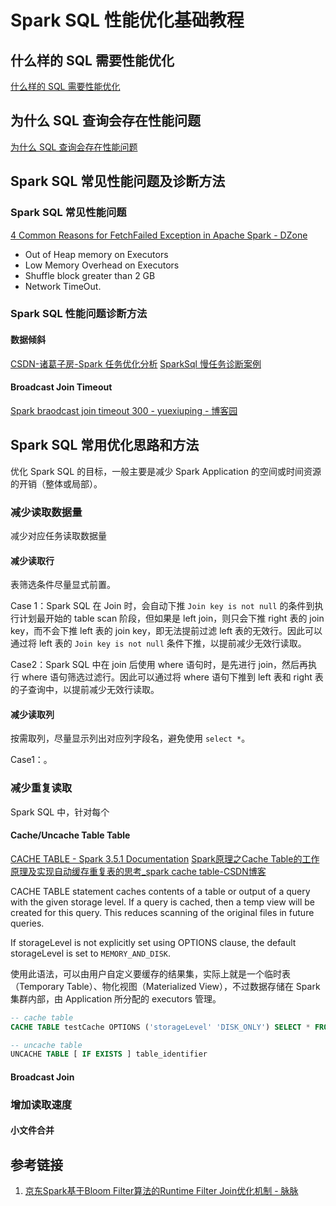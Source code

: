# Spark SQL 性能优化基础教程


## 什么样的 SQL 需要性能优化

[什么样的 SQL 需要性能优化](work/component/Back-End/MySQL/solution/MySQL-SQL查询性能优化教程.md#什么样的%20SQL%20需要性能优化)

## 为什么 SQL 查询会存在性能问题

[为什么 SQL 查询会存在性能问题](work/component/Back-End/MySQL/solution/MySQL-SQL查询性能优化教程.md#为什么%20SQL%20查询会存在性能问题)


## Spark SQL 常见性能问题及诊断方法

### Spark SQL 常见性能问题

[4 Common Reasons for FetchFailed Exception in Apache Spark - DZone](https://dzone.com/articles/four-common-reasons-for-fetchfailed-exception-in-a)

- Out of Heap memory on Executors
- Low Memory Overhead on Executors
- Shuffle block greater than 2 GB
- Network TimeOut.

### Spark SQL 性能问题诊断方法

#### 数据倾斜

[CSDN-诸葛子房-Spark 任务优化分析](https://blog.csdn.net/weixin_43291055/article/details/133770448)
[SparkSql 慢任务诊断案例](https://mp.weixin.qq.com/s/3RrpzO5rPthKfyGX8MvnFw)

#### Broadcast Join Timeout

[Spark braodcast join timeout 300 - yuexiuping - 博客园](https://www.cnblogs.com/yuexiuping/p/15043556.html)

## Spark SQL 常用优化思路和方法

优化 Spark SQL 的目标，一般主要是减少 Spark Application 的空间或时间资源的开销（整体或局部）。

### 减少读取数据量

减少对应任务读取数据量

#### 减少读取行

表筛选条件尽量显式前置。

Case 1：Spark SQL 在 Join 时，会自动下推 `Join key is not null` 的条件到执行计划最开始的 table scan 阶段，但如果是 left join，则只会下推 right 表的 join key，而不会下推 left 表的 join key，即无法提前过滤 left 表的无效行。因此可以通过将 left 表的 `Join key is not null` 条件下推，以提前减少无效行读取。

Case2：Spark SQL 中在 join 后使用 where 语句时，是先进行 join，然后再执行 where 语句筛选过滤行。因此可以通过将 where 语句下推到 left 表和 right 表的子查询中，以提前减少无效行读取。

#### 减少读取列

按需取列，尽量显示列出对应列字段名，避免使用 `select *`。

Case1：。

### 减少重复读取

Spark SQL 中，针对每个

#### Cache/Uncache Table Table

[CACHE TABLE - Spark 3.5.1 Documentation](https://spark.apache.org/docs/latest/sql-ref-syntax-aux-cache-cache-table.html)
[Spark原理之Cache Table的工作原理及实现自动缓存重复表的思考\_spark cache table-CSDN博客](https://blog.csdn.net/u014445499/article/details/138003052)

CACHE TABLE statement caches contents of a table or output of a query with the given storage level. If a query is cached, then a temp view will be created for this query. This reduces scanning of the original files in future queries.

If storageLevel is not explicitly set using OPTIONS clause, the default storageLevel is set to `MEMORY_AND_DISK`.

使用此语法，可以由用户自定义要缓存的结果集，实际上就是一个临时表（Temporary Table）、物化视图（Materialized View），不过数据存储在 Spark 集群内部，由 Application 所分配的 executors 管理。

```sql
-- cache table
CACHE TABLE testCache OPTIONS ('storageLevel' 'DISK_ONLY') SELECT * FROM testData;

-- uncache table
UNCACHE TABLE [ IF EXISTS ] table_identifier
```

#### Broadcast Join



### 增加读取速度

#### 小文件合并


## 参考链接
1. [京东Spark基于Bloom Filter算法的Runtime Filter Join优化机制 - 脉脉](https://maimai.cn/article/detail?fid=1707795020&efid=dSfxdmyhmG6D8hDYUYvB4Q)